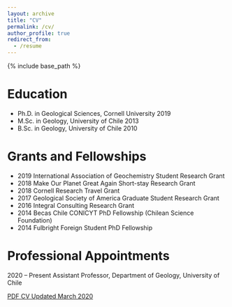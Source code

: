 ```yaml
---
layout: archive
title: "CV"
permalink: /cv/
author_profile: true
redirect_from:
  - /resume
---
```


{% include base_path %}

Education
======
* Ph.D. in Geological Sciences, Cornell University 2019
* M.Sc. in Geology, University of Chile 2013
* B.Sc. in Geology, University of Chile 2010

Grants and Fellowships
======

* 2019 International Association of Geochemistry Student Research Grant
* 2018 Make Our Planet Great Again Short-stay Research Grant
* 2018 Cornell Research Travel Grant
* 2017 Geological Society of America Graduate Student Research Grant
* 2016 Integral Consulting Research Grant
* 2014 Becas Chile CONICYT PhD Fellowship (Chilean Science Foundation)
* 2014 Fulbright Foreign Student PhD Fellowship

Professional Appointments
======

2020 – Present Assistant Professor, Department of Geology, University of Chile

[PDF CV Updated March 2020](https://aliperezfodich.github.io/files/CV_PerezFodich_Mar2020_web.pdf)



